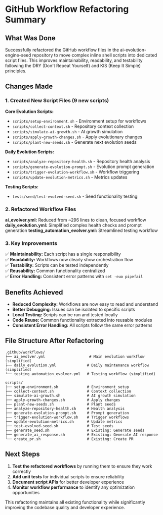 # GitHub Workflow Refactoring Summary

## What Was Done

Successfully refactored the GitHub workflow files in the ai-evolution-engine-seed repository to move complex inline shell scripts into dedicated script files. This improves maintainability, readability, and testability following the DRY (Don't Repeat Yourself) and KIS (Keep It Simple) principles.

## Changes Made

### 1. Created New Script Files (9 new scripts)

**Core Evolution Scripts:**
- `scripts/setup-environment.sh` - Environment setup for workflows
- `scripts/collect-context.sh` - Repository context collection
- `scripts/simulate-ai-growth.sh` - AI growth simulation
- `scripts/apply-growth-changes.sh` - Apply evolutionary changes
- `scripts/plant-new-seeds.sh` - Generate next evolution seeds

**Daily Evolution Scripts:**
- `scripts/analyze-repository-health.sh` - Repository health analysis
- `scripts/generate-evolution-prompt.sh` - Evolution prompt generation
- `scripts/trigger-evolution-workflow.sh` - Workflow triggering
- `scripts/update-evolution-metrics.sh` - Metrics updates

**Testing Scripts:**
- `tests/seed/test-evolved-seed.sh` - Seed functionality testing

### 2. Refactored Workflow Files

**ai_evolver.yml:** Reduced from ~296 lines to clean, focused workflow
**daily_evolution.yml:** Simplified complex health checks and prompt generation
**testing_automation_evolver.yml:** Streamlined testing workflow

### 3. Key Improvements

✅ **Maintainability:** Each script has a single responsibility  
✅ **Readability:** Workflows now clearly show orchestration flow  
✅ **Testability:** Scripts can be tested independently  
✅ **Reusability:** Common functionality centralized  
✅ **Error Handling:** Consistent error patterns with `set -euo pipefail`  

## Benefits Achieved

- **Reduced Complexity:** Workflows are now easy to read and understand
- **Better Debugging:** Issues can be isolated to specific scripts
- **Local Testing:** Scripts can be run and tested locally
- **Code Reuse:** Common functionality extracted into reusable modules
- **Consistent Error Handling:** All scripts follow the same error patterns

## File Structure After Refactoring

```
.github/workflows/
├── ai_evolver.yml                    # Main evolution workflow (simplified)
├── daily_evolution.yml              # Daily maintenance workflow (simplified)
└── testing_automation_evolver.yml   # Testing workflow (simplified)

scripts/
├── setup-environment.sh             # Environment setup
├── collect-context.sh               # Context collection
├── simulate-ai-growth.sh            # AI growth simulation
├── apply-growth-changes.sh          # Apply changes
├── plant-new-seeds.sh               # Plant seeds
├── analyze-repository-health.sh     # Health analysis
├── generate-evolution-prompt.sh     # Prompt generation
├── trigger-evolution-workflow.sh    # Trigger workflows
├── update-evolution-metrics.sh      # Update metrics
├── test-evolved-seed.sh             # Test seeds
├── generate_seed.sh                 # Existing: Generate seeds
├── generate_ai_response.sh          # Existing: Generate AI response
└── create_pr.sh                     # Existing: Create PR
```

## Next Steps

1. **Test the refactored workflows** by running them to ensure they work correctly
2. **Add unit tests** for individual scripts to ensure reliability
3. **Document script APIs** for better developer experience
4. **Monitor workflow performance** to identify any optimization opportunities

This refactoring maintains all existing functionality while significantly improving the codebase quality and developer experience.
